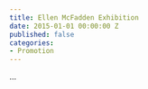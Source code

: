 ```yaml
---
title: Ellen McFadden Exhibition
date: 2015-01-01 00:00:00 Z
published: false
categories:
- Promotion
---
```


...
